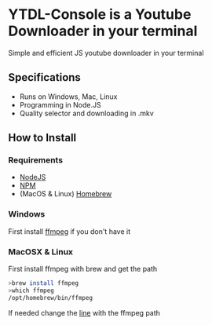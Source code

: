 # **YTDL-Console** is a Youtube Downloader in your terminal

Simple and efficient JS youtube downloader in your terminal

## Specifications

- Runs on Windows, Mac, Linux
- Programming in Node.JS
- Quality selector and downloading in .mkv

## How to Install

### Requirements 
- [NodeJS](https://nodejs.org/en/download)
- [NPM]()
- (MacOS & Linux) [Homebrew](https://brew.sh/)

### Windows
First install [ffmpeg](https://www.ffmpeg.org/download.html#build-windows) if you don't have it 

### MacOSX & Linux
First install ffmpeg with brew and get the path

```sh
>brew install ffmpeg
>which ffmpeg
/opt/homebrew/bin/ffmpeg
```

If needed change the [line](https://github.com/TheHyrox/YTDL-Console/blob/main/index-unix.js#L12) with the ffmpeg path

